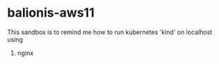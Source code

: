 # balionis-aws11

This sandbox is to remind me how to run kubernetes 'kind' on localhost using
1) nginx

